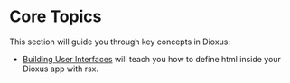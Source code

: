 # Core Topics

This section will guide you through key concepts in Dioxus:

- [Building User Interfaces](ui/index.md) will teach you how to define html inside your Dioxus app with rsx.

<!-- - [Event Handlers](ui/e) will teach you how to handle events in Dioxus, including how to prevent default behavior and stop event propagation.

- [Hooks](hooks/index.md) will teach you about the concept of hooks and their limitations.

- [Components](components/index.md) will teach you about the concept of components and their role in building UIs.

- [Component Lifecycle](lifecycle/index.md) teaches you about the lifecycle of components along with the hooks you need to run code when the component is first created, mounted, and removed.

- [Managing State](state/index.md) guides you through how state works in Dioxus. It will teach you how to create state with `use_signal`, derive state with `use_memo`, and integrate state with asynchronous tasks with `use_resource`. Along the way, you will learn about you can use reactivity to declaratively describe your UI.

- [Breaking Out](breaking/index.md) will teach you how to break out of Dioxus' rendering model to run JavaScript or interact with the DOM directly with `web-sys`.

- [Async](async/index.md) will teach you how to integrate async tasks with Dioxus and how to handle loading states while waiting for async tasks to finish.

- [Error Handling](error_handling/index.md) will teach you how to throw and handle errors in Dioxus.


- [`Fullstack`](fullstack/index.md) Overview of Fullstack specific APIS
    - [`Server Functions`](fullstack/server_functions.md) Server functions make it easy to communicate between your server and client
    - [`Extractors`](fullstack/extractors.md) Extractors allow you to get extra information out of the headers of a request
    - [`Middleware`](fullstack/middleware.md) Middleware allows you to wrap a server function request or response
    - [`Authentication`](fullstack/authentication.md) An overview of how to handle authentication with server functions
    - [`Routing`](fullstack/routing.md) An overview of how to work with the router in the fullstack renderer -->
